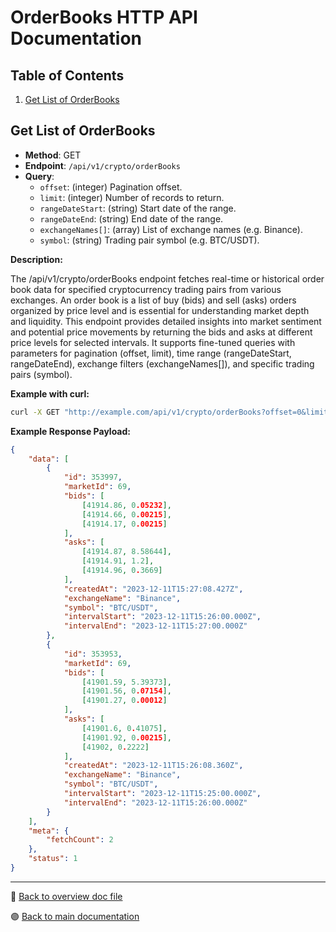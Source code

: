 # OrderBooks HTTP API Documentation

## Table of Contents

1. [Get List of OrderBooks](#get-list-of-orderbooks)

## Get List of OrderBooks

-   **Method**: GET
-   **Endpoint**: `/api/v1/crypto/orderBooks`
-   **Query**:
    -   `offset`: (integer) Pagination offset.
    -   `limit`: (integer) Number of records to return.
    -   `rangeDateStart`: (string) Start date of the range.
    -   `rangeDateEnd`: (string) End date of the range.
    -   `exchangeNames[]`: (array) List of exchange names (e.g. Binance).
    -   `symbol`: (string) Trading pair symbol (e.g. BTC/USDT).

**Description:**

The /api/v1/crypto/orderBooks endpoint fetches real-time or historical order book data for specified cryptocurrency trading pairs from various exchanges. An order book is a list of buy (bids) and sell (asks) orders organized by price level and is essential for understanding market depth and liquidity. This endpoint provides detailed insights into market sentiment and potential price movements by returning the bids and asks at different price levels for selected intervals. It supports fine-tuned queries with parameters for pagination (offset, limit), time range (rangeDateStart, rangeDateEnd), exchange filters (exchangeNames[]), and specific trading pairs (symbol).

**Example with curl:**

```bash
curl -X GET "http://example.com/api/v1/crypto/orderBooks?offset=0&limit=2&rangeDateStart=2023-12-11T15:25:00.000Z&rangeDateEnd=2023-12-11T15:27:00.000Z&exchangeNames[]=Binance&symbol=BTC/USDT"
```

**Example Response Payload:**

```json
{
    "data": [
        {
            "id": 353997,
            "marketId": 69,
            "bids": [
                [41914.86, 0.05232],
                [41914.66, 0.00215],
                [41914.17, 0.00215]
            ],
            "asks": [
                [41914.87, 8.58644],
                [41914.91, 1.2],
                [41914.96, 0.3669]
            ],
            "createdAt": "2023-12-11T15:27:08.427Z",
            "exchangeName": "Binance",
            "symbol": "BTC/USDT",
            "intervalStart": "2023-12-11T15:26:00.000Z",
            "intervalEnd": "2023-12-11T15:27:00.000Z"
        },
        {
            "id": 353953,
            "marketId": 69,
            "bids": [
                [41901.59, 5.39373],
                [41901.56, 0.07154],
                [41901.27, 0.00012]
            ],
            "asks": [
                [41901.6, 0.41075],
                [41901.92, 0.00215],
                [41902, 0.2222]
            ],
            "createdAt": "2023-12-11T15:26:08.360Z",
            "exchangeName": "Binance",
            "symbol": "BTC/USDT",
            "intervalStart": "2023-12-11T15:25:00.000Z",
            "intervalEnd": "2023-12-11T15:26:00.000Z"
        }
    ],
    "meta": {
        "fetchCount": 2
    },
    "status": 1
}
```

---

🔵 [Back to overview doc file](./overview.md)

🟣 [Back to main documentation](../../../README.md)
